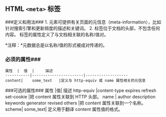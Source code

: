 ## HTML `<meta>` 标签 ##
###定义和用法###
1.<meta> 元素可提供有关页面的元信息（meta-information），比如针对搜索引擎和更新频度的描述和关键词。
2.<meta> 标签位于文档的头部，不包含任何内容。<meta> 标签的属性定义了与文档相关联的名称/值对。

*注释：*元数据总是以名称/值的形式被成对传递的。
### 必须的属性###
```
属性	|  值  | 	描述
-----------|-----------------------|-------------------
content|	some_text	|定义与 http-equiv 或 name 属性相关的元信息
```
###可选的属性###
属性	|值|	描述
http-equiv	|content-type
expires
refresh
set-cookie
|把 content 属性关联到 HTTP 头部。
name	|
author
description
keywords
generator
revised
others
|把 content 属性关联到一个名称。
scheme|	some_text|	定义用于翻译 content 属性值的格式。

